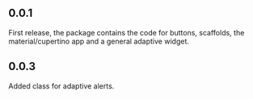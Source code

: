 ## 0.0.1

First release, the package contains the code for buttons, scaffolds, the material/cupertino app and a general adaptive widget.   


## 0.0.3
Added class for adaptive alerts. 